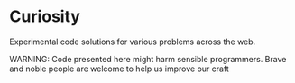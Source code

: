 Curiosity
=========

Experimental code solutions for various problems across the web.

WARNING: Code presented here might harm sensible programmers. Brave and noble people are welcome to help us improve our craft
